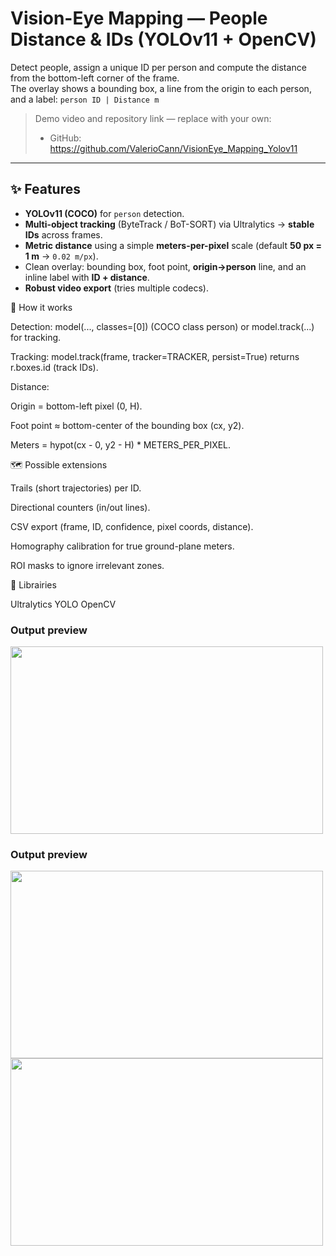 # Vision-Eye Mapping — People Distance & IDs (YOLOv11 + OpenCV)

Detect people, assign a unique ID per person and compute the distance from the bottom-left corner of the frame.  
The overlay shows a bounding box, a line from the origin to each person, and a label: `person ID | Distance m`

> Demo video and repository link — replace with your own:
> - GitHub: https://github.com/ValerioCann/VisionEye_Mapping_Yolov11

---

## ✨ Features
- **YOLOv11 (COCO)** for `person` detection.
- **Multi-object tracking** (ByteTrack / BoT-SORT) via Ultralytics → **stable IDs** across frames.
- **Metric distance** using a simple **meters-per-pixel** scale (default **50 px = 1 m** → `0.02 m/px`).
- Clean overlay: bounding box, foot point, **origin→person** line, and an inline label with **ID + distance**.
- **Robust video export** (tries multiple codecs).


🧠 How it works

Detection: model(..., classes=[0]) (COCO class person) or model.track(...) for tracking.

Tracking: model.track(frame, tracker=TRACKER, persist=True) returns r.boxes.id (track IDs).

Distance:

Origin = bottom-left pixel (0, H).

Foot point ≈ bottom-center of the bounding box (cx, y2).

Meters = hypot(cx - 0, y2 - H) * METERS_PER_PIXEL.


🗺️ Possible extensions

Trails (short trajectories) per ID.

Directional counters (in/out lines).

CSV export (frame, ID, confidence, pixel coords, distance).

Homography calibration for true ground-plane meters.

ROI masks to ignore irrelevant zones.



🙌 Librairies

Ultralytics YOLO
OpenCV


### Output preview

<img src="[https://github.com/ValerioCann/VisionEye_Mapping/assets/136093296/d59111c0-db17-4fca-9883-0b58e316180a](https://github.com/ValerioCann/VisionEye_Mapping_Yolov11/blob/main/Vision_Eye_Mapping_%26_Distance_Calculation_Output.mp4.mp4)" width="500" height="300"> 





### Output preview

<img src="https://github.com/ValerioCann/VisionEye_Mapping/assets/136093296/d59111c0-db17-4fca-9883-0b58e316180a" width="500" height="300"> <img src="https://github.com/ValerioCann/VisionEye_Mapping/assets/136093296/ac062ccc-ad42-4dd1-b77a-05fadc3e90a1" width="500" height="300">

